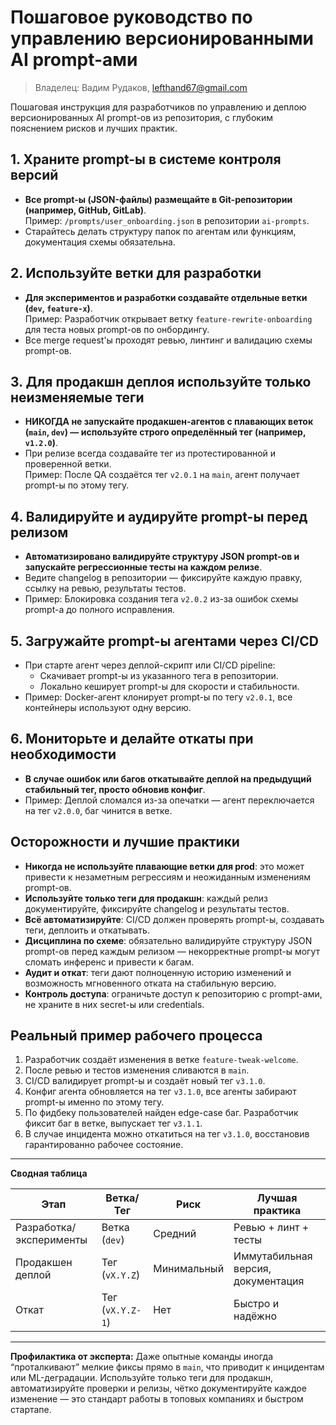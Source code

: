 # Пошаговое руководство по управлению версионированными AI prompt-ами

> Владелец: Вадим Рудаков, lefthand67@gmail.com

Пошаговая инструкция для разработчиков по управлению и деплою версионированных AI prompt-ов из репозитория, с глубоким пояснением рисков и лучших практик. 

## 1. Храните prompt-ы в системе контроля версий

- **Все prompt-ы (JSON-файлы) размещайте в Git-репозитории (например, GitHub, GitLab)**.  
  Пример: `/prompts/user_onboarding.json` в репозитории `ai-prompts`.
- Старайтесь делать структуру папок по агентам или функциям, документация схемы обязательна.

## 2. Используйте ветки для разработки

- **Для экспериментов и разработки создавайте отдельные ветки (`dev`, `feature-x`)**.  
  Пример: Разработчик открывает ветку `feature-rewrite-onboarding` для теста новых prompt-ов по онбордингу.
- Все merge request'ы проходят ревью, линтинг и валидацию схемы prompt-ов.

## 3. Для продакшн деплоя используйте только неизменяемые теги

- **НИКОГДА не запускайте продакшен-агентов с плавающих веток (`main`, `dev`) — используйте строго определённый тег (например, `v1.2.0`)**.
- При релизе всегда создавайте тег из протестированной и проверенной ветки.  
  Пример: После QA создаётся тег `v2.0.1` на `main`, агент получает prompt-ы по этому тегу.

## 4. Валидируйте и аудируйте prompt-ы перед релизом

- **Автоматизировано валидируйте структуру JSON prompt-ов и запускайте регрессионные тесты на каждом релизе**.
- Ведите changelog в репозитории — фиксируйте каждую правку, ссылку на ревью, результаты тестов.
- Пример: Блокировка создания тега `v2.0.2` из-за ошибок схемы prompt-а до полного исправления.

## 5. Загружайте prompt-ы агентами через CI/CD

- При старте агент через деплой-скрипт или CI/CD pipeline:
  - Скачивает prompt-ы из указанного тега в репозитории.
  - Локально кеширует prompt-ы для скорости и стабильности.
- Пример: Docker-агент клонирует prompt-ы по тегу `v2.0.1`, все контейнеры используют одну версию.

## 6. Мониторьте и делайте откаты при необходимости

- **В случае ошибок или багов откатывайте деплой на предыдущий стабильный тег, просто обновив конфиг**.
- Пример: Деплой сломался из-за опечатки — агент переключается на тег `v2.0.0`, баг чинится в ветке.

## Осторожности и лучшие практики

- **Никогда не используйте плавающие ветки для prod**: это может привести к незаметным регрессиям и неожиданным изменениям prompt-ов.
- **Используйте только теги для продакшн**: каждый релиз документируйте, фиксируйте changelog и результаты тестов.
- **Всё автоматизируйте**: CI/CD должен проверять prompt-ы, создавать теги, деплоить и откатывать.
- **Дисциплина по схеме**: обязательно валидируйте структуру JSON prompt-ов перед каждым релизом — некорректные prompt-ы могут сломать инференс и привести к багам.
- **Аудит и откат**: теги дают полноценную историю изменений и возможность мгновенного отката на стабильную версию.
- **Контроль доступа**: ограничьте доступ к репозиторию с prompt-ами, не храните в них secret-ы или credentials.

## Реальный пример рабочего процесса

1. Разработчик создаёт изменения в ветке `feature-tweak-welcome`.
2. После ревью и тестов изменения сливаются в `main`.
3. CI/CD валидирует prompt-ы и создаёт новый тег `v3.1.0`.
4. Конфиг агента обновляется на тег `v3.1.0`, все агенты забирают prompt-ы именно по этому тегу.
5. По фидбеку пользователей найден edge-case баг. Разработчик фиксит баг в ветке, выпускает тег `v3.1.1`.
6. В случае инцидента можно откатиться на тег `v3.1.0`, восстановив гарантированно рабочее состояние.

***

**Сводная таблица**

| Этап                   | Ветка/Тег       | Риск         | Лучшая практика                       |
|------------------------|-----------------|--------------|---------------------------------------|
| Разработка/эксперименты| Ветка (`dev`)   | Средний      | Ревью + линт + тесты                  |
| Продакшен деплой       | Тег (`vX.Y.Z`)  | Минимальный  | Иммутабильная версия, документация    |
| Откат                  | Тег (`vX.Y.Z-1`)| Нет          | Быстро и надёжно                      |

***

**Профилактика от эксперта:** Даже опытные команды иногда “проталкивают” мелкие фиксы прямо в `main`, что приводит к инцидентам или ML-деградации. Используйте только теги для продакшн, автоматизируйте проверки и релизы, чётко документируйте каждое изменение — это стандарт работы в топовых компаниях и быстром стартапе.
